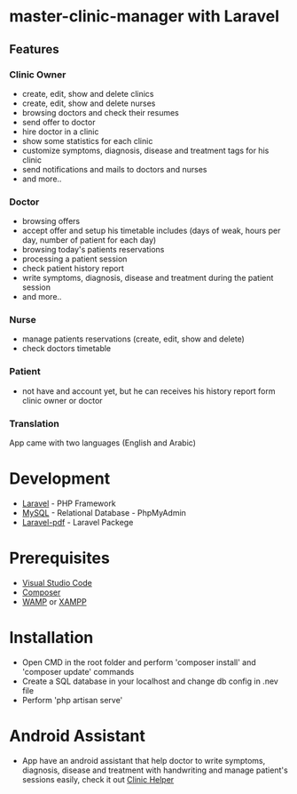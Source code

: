 # master-clinic-manager with Laravel

## Features
### Clinic Owner
* create, edit, show and delete clinics
* create, edit, show and delete nurses
* browsing doctors and check their resumes
* send offer to doctor
* hire doctor in a clinic
* show some statistics for each clinic
* customize  symptoms, diagnosis, disease and treatment tags for his clinic
* send notifications and mails to doctors and nurses
* and more..

### Doctor
* browsing offers
* accept offer and setup his timetable includes (days of weak, hours per day, number of patient for each day)
* browsing today's patients reservations
* processing a patient session
* check patient history report
* write symptoms, diagnosis, disease and treatment during the patient session
* and more..

### Nurse
* manage patients reservations (create, edit, show and delete)
* check doctors timetable

### Patient
* not have and account yet, but he can receives his history report form clinic owner or doctor

### Translation
App came with two languages (English and Arabic)

# Development
* [Laravel](https://laravel.com/docs/5.2) - PHP Framework
* [MySQL](https://www.mysql.com) - Relational Database - PhpMyAdmin
* [Laravel-pdf](https://github.com/vsmoraes/pdf-laravel5.git) - Laravel Packege

# Prerequisites
* [Visual Studio Code](https://code.visualstudio.com/)
* [Composer](https://getcomposer.org/)
* [WAMP](https://www.wampserver.com/en/) or [XAMPP](https://www.apachefriends.org/index.html)

# Installation
* Open CMD in the root folder and perform 'composer install' and 'composer update' commands
* Create a SQL database in your localhost and change db config in .nev file
* Perform 'php artisan serve'

# Android Assistant
* App have an android assistant that help doctor to write symptoms, diagnosis, disease and treatment with handwriting and manage patient's sessions easily, check it out [Clinic Helper](https://github.com/karim-alaa/master-clinic-helper)